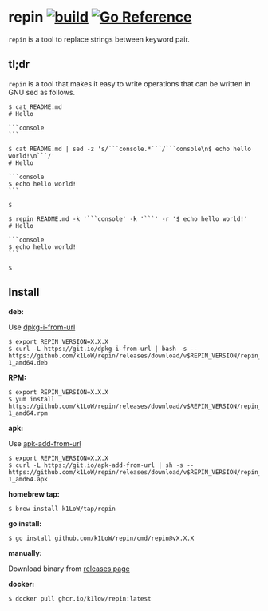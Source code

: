 # repin [![build](https://github.com/k1LoW/repin/actions/workflows/ci.yml/badge.svg)](https://github.com/k1LoW/repin/actions/workflows/ci.yml) [![Go Reference](https://pkg.go.dev/badge/github.com/k1LoW/repin.svg)](https://pkg.go.dev/github.com/k1LoW/repin)

`repin` is a tool to replace strings between keyword pair.

## tl;dr

`repin` is a tool that makes it easy to write operations that can be written in GNU sed as follows.

~~~
$ cat README.md
# Hello

```console
```

$ cat README.md | sed -z 's/```console.*```/```console\n$ echo hello world!\n```/'
# Hello

```console
$ echo hello world!
```

$
~~~

~~~
$ repin README.md -k '```console' -k '```' -r '$ echo hello world!'
# Hello

```console
$ echo hello world!
```

$
~~~

## Install

**deb:**

Use [dpkg-i-from-url](https://github.com/k1LoW/dpkg-i-from-url)

``` console
$ export REPIN_VERSION=X.X.X
$ curl -L https://git.io/dpkg-i-from-url | bash -s -- https://github.com/k1LoW/repin/releases/download/v$REPIN_VERSION/repin_$REPIN_VERSION-1_amd64.deb
```

**RPM:**

``` console
$ export REPIN_VERSION=X.X.X
$ yum install https://github.com/k1LoW/repin/releases/download/v$REPIN_VERSION/repin_$REPIN_VERSION-1_amd64.rpm
```

**apk:**

Use [apk-add-from-url](https://github.com/k1LoW/apk-add-from-url)

``` console
$ export REPIN_VERSION=X.X.X
$ curl -L https://git.io/apk-add-from-url | sh -s -- https://github.com/k1LoW/repin/releases/download/v$REPIN_VERSION/repin_$REPIN_VERSION-1_amd64.apk
```

**homebrew tap:**

```console
$ brew install k1LoW/tap/repin
```

**go install:**

```console
$ go install github.com/k1LoW/repin/cmd/repin@vX.X.X
```

**manually:**

Download binary from [releases page](https://github.com/k1LoW/repin/releases)

**docker:**

```console
$ docker pull ghcr.io/k1low/repin:latest
```
